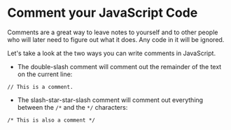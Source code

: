 # Comment your JavaScript Code
Comments are a great way to leave notes to yourself and to other people who will later need to figure out what it does. Any code in it will be ignored.

Let's take a look at the two ways you can write comments in JavaScript.
- The double-slash comment will comment out the remainder of the text on the current line:

`// This is a comment.`
- The slash-star-star-slash comment will comment out everything between the `/*` and the `*/` characters:

`/* This is also a comment */`
